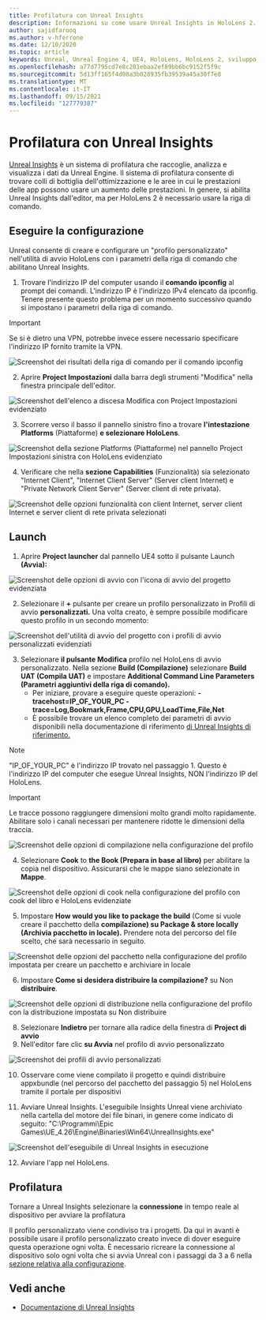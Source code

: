 ```yaml
---
title: Profilatura con Unreal Insights
description: Informazioni su come usare Unreal Insights in HoloLens 2.
author: sajidfarooq
ms.author: v-hferrone
ms.date: 12/10/2020
ms.topic: article
keywords: Unreal, Unreal Engine 4, UE4, HoloLens, HoloLens 2, sviluppo, volgare, informazioni dettagliate irreali, documentazione, guide, funzionalità, ologrammi, sviluppo di giochi, visore VR di realtà mista, visore VR windows mixed reality, visore VR di realtà virtuale
ms.openlocfilehash: a77d7795cd7e8c281ebaa2ef89bb6bc9152f5f9c
ms.sourcegitcommit: 5d13ff165f4d08a3b028935fb39539a45a30f7e8
ms.translationtype: MT
ms.contentlocale: it-IT
ms.lasthandoff: 09/15/2021
ms.locfileid: "127779387"
---
```

# <a name="profiling-with-unreal-insights"></a>Profilatura con Unreal Insights

[Unreal Insights](https://docs.unrealengine.com/TestingAndOptimization/PerformanceAndProfiling/UnrealInsights/Overview/index.html) è un sistema di profilatura che raccoglie, analizza e visualizza i dati da Unreal Engine. Il sistema di profilatura consente di trovare colli di bottiglia dell'ottimizzazione e le aree in cui le prestazioni delle app possono usare un aumento delle prestazioni. In genere, si abilita Unreal Insights dall'editor, ma per HoloLens 2 è necessario usare la riga di comando.

## <a name="setup"></a>Eseguire la configurazione

Unreal consente di creare e configurare un "profilo personalizzato" nell'utilità di avvio HoloLens con i parametri della riga di comando che abilitano Unreal Insights.

1. Trovare l'indirizzo IP del computer usando il **comando ipconfig** al prompt dei comandi. L'indirizzo IP è l'indirizzo IPv4 elencato da ipconfig. Tenere presente questo problema per un momento successivo quando si impostano i parametri della riga di comando.

> [!IMPORTANT]
> Se si è dietro una VPN, potrebbe invece essere necessario specificare l'indirizzo IP fornito tramite la VPN.

![Screenshot dei risultati della riga di comando per il comando ipconfig](images/unreal-insights-img-01.png)

2. Aprire **Project Impostazioni** dalla barra degli strumenti "Modifica" nella finestra principale dell'editor.

![Screenshot dell'elenco a discesa Modifica con Project Impostazioni evidenziato](images/unreal-insights-img-15.png)

3. Scorrere verso il basso il pannello sinistro fino a trovare **l'intestazione Platforms** (Piattaforme) **e selezionare HoloLens**.

![Screenshot della sezione Platforms (Piattaforme) nel pannello Project Impostazioni sinistra con HoloLens evidenziato](images/unreal-insights-img-15.png)

4. Verificare che nella **sezione Capabilities** (Funzionalità) sia selezionato "Internet Client", "Internet Client Server" (Server client Internet) e "Private Network Client Server" (Server client di rete privata).

![Screenshot delle opzioni funzionalità con client Internet, server client Internet e server client di rete privata selezionati](images/unreal-insights-img-14.png)

## <a name="launch"></a>Launch

1. Aprire **Project launcher** dal pannello UE4 sotto il pulsante Launch **(Avvia):**

![Screenshot delle opzioni di avvio con l'icona di avvio del progetto evidenziata](images/unreal-insights-img-07.png)

2. Selezionare il **+** pulsante per creare un profilo personalizzato in Profili di avvio **personalizzati.** Una volta creato, è sempre possibile modificare questo profilo in un secondo momento:

![Screenshot dell'utilità di avvio del progetto con i profili di avvio personalizzati evidenziati](images/unreal-insights-img-08.png)

3. Selezionare **il pulsante Modifica** profilo nel HoloLens di avvio personalizzato. Nella sezione **Build (Compilazione)** selezionare **Build UAT (Compila UAT)** e impostare **Additional Command Line Parameters (Parametri aggiuntivi della riga di comando).**
   - Per iniziare, provare a eseguire queste operazioni: **-tracehost=IP_OF_YOUR_PC -trace=Log,Bookmark,Frame,CPU,GPU,LoadTime,File,Net**
   - È possibile trovare un elenco completo dei parametri di avvio disponibili nella documentazione di riferimento [di Unreal Insights di riferimento.](https://docs.unrealengine.com/TestingAndOptimization/PerformanceAndProfiling/UnrealInsights/Reference/index.html)

> [!NOTE]
> "IP_OF_YOUR_PC" è l'indirizzo IP trovato nel passaggio 1. Questo è l'indirizzo IP del computer che esegue Unreal Insights, NON l'indirizzo IP del HoloLens.

> [!IMPORTANT]
> Le tracce possono raggiungere dimensioni molto grandi molto rapidamente. Abilitare solo i canali necessari per mantenere ridotte le dimensioni della traccia.

![Screenshot delle opzioni di compilazione nella configurazione del profilo](images/unreal-insights-img-17.png)

4. Selezionare **Cook** to **the Book (Prepara in base al libro)** per abilitare la copia nel dispositivo. Assicurarsi che le mappe siano selezionate in **Mappe**.

![Screenshot delle opzioni di cook nella configurazione del profilo con cook del libro e HoloLens evidenziate](images/unreal-insights-img-09.png)

5. Impostare **How would you like to package the build** (Come si vuole creare il pacchetto della **compilazione) su Package & store locally (Archivia pacchetto in locale).** Prendere nota del percorso del file scelto, che sarà necessario in seguito.

![Screenshot delle opzioni del pacchetto nella configurazione del profilo impostata per creare un pacchetto e archiviare in locale](images/unreal-insights-img-18.png)

6. Impostare **Come si desidera distribuire la compilazione?** su Non **distribuire**.

![Screenshot delle opzioni di distribuzione nella configurazione del profilo con la distribuzione impostata su Non distribuire](images/unreal-insights-img-19.png)

8. Selezionare **Indietro** per tornare alla radice della finestra di **Project di avvio**
9. Nell'editor fare clic **su Avvia** nel profilo di avvio personalizzato

![Screenshot dei profili di avvio personalizzati](images/unreal-insights-img-13.png)

10. Osservare come viene compilato il progetto e quindi distribuire appxbundle (nel percorso del pacchetto del passaggio 5) nel HoloLens tramite il portale per dispositivi

11. Avviare Unreal Insights. L'eseguibile Insights Unreal viene archiviato nella cartella del motore dei file binari, in genere come indicato di seguito: "C:\Programmi\Epic Games\UE_4.26\Engine\Binaries\Win64\UnrealInsights.exe"

![Screenshot dell'eseguibile di Unreal Insights in esecuzione](images/unreal-insights-img-12.png)

12. Avviare l'app nel HoloLens.

## <a name="profiling"></a>Profilatura

Tornare a Unreal Insights selezionare la **connessione** in tempo reale al dispositivo per avviare la profilatura

Il profilo personalizzato viene condiviso tra i progetti. Da qui in avanti è possibile usare il profilo personalizzato creato invece di dover eseguire questa operazione ogni volta. È necessario ricreare la connessione al dispositivo solo ogni volta che si avvia Unreal con i passaggi da 3 a 6 nella [sezione relativa alla configurazione](#setup).

## <a name="see-also"></a>Vedi anche

- [Documentazione di Unreal Insights](https://docs.unrealengine.com/TestingAndOptimization/PerformanceAndProfiling/UnrealInsights/index.html)
